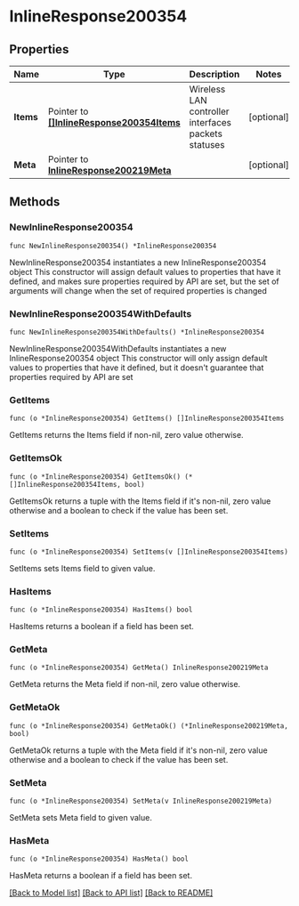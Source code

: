 # InlineResponse200354

## Properties

Name | Type | Description | Notes
------------ | ------------- | ------------- | -------------
**Items** | Pointer to [**[]InlineResponse200354Items**](InlineResponse200354Items.md) | Wireless LAN controller interfaces packets statuses | [optional] 
**Meta** | Pointer to [**InlineResponse200219Meta**](InlineResponse200219Meta.md) |  | [optional] 

## Methods

### NewInlineResponse200354

`func NewInlineResponse200354() *InlineResponse200354`

NewInlineResponse200354 instantiates a new InlineResponse200354 object
This constructor will assign default values to properties that have it defined,
and makes sure properties required by API are set, but the set of arguments
will change when the set of required properties is changed

### NewInlineResponse200354WithDefaults

`func NewInlineResponse200354WithDefaults() *InlineResponse200354`

NewInlineResponse200354WithDefaults instantiates a new InlineResponse200354 object
This constructor will only assign default values to properties that have it defined,
but it doesn't guarantee that properties required by API are set

### GetItems

`func (o *InlineResponse200354) GetItems() []InlineResponse200354Items`

GetItems returns the Items field if non-nil, zero value otherwise.

### GetItemsOk

`func (o *InlineResponse200354) GetItemsOk() (*[]InlineResponse200354Items, bool)`

GetItemsOk returns a tuple with the Items field if it's non-nil, zero value otherwise
and a boolean to check if the value has been set.

### SetItems

`func (o *InlineResponse200354) SetItems(v []InlineResponse200354Items)`

SetItems sets Items field to given value.

### HasItems

`func (o *InlineResponse200354) HasItems() bool`

HasItems returns a boolean if a field has been set.

### GetMeta

`func (o *InlineResponse200354) GetMeta() InlineResponse200219Meta`

GetMeta returns the Meta field if non-nil, zero value otherwise.

### GetMetaOk

`func (o *InlineResponse200354) GetMetaOk() (*InlineResponse200219Meta, bool)`

GetMetaOk returns a tuple with the Meta field if it's non-nil, zero value otherwise
and a boolean to check if the value has been set.

### SetMeta

`func (o *InlineResponse200354) SetMeta(v InlineResponse200219Meta)`

SetMeta sets Meta field to given value.

### HasMeta

`func (o *InlineResponse200354) HasMeta() bool`

HasMeta returns a boolean if a field has been set.


[[Back to Model list]](../README.md#documentation-for-models) [[Back to API list]](../README.md#documentation-for-api-endpoints) [[Back to README]](../README.md)


